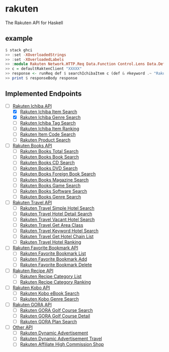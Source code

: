 # rakuten
The Rakuten API for Haskell

## example

```Haskell
$ stack ghci
>> :set -XOverloadedStrings
>> :set -XOverloadedLabels
>> :module Rakuten Network.HTTP.Req Data.Function Control.Lens Data.Default.Class
>> c = defaultRaktenClient "XXXXX"
>> response <- runReq def $ searchIchibaItem c (def & #keyword .~ "Rakuten")
>> print $ responseBody response
```

## Implemented Endpoints

- [ ] [Rakuten Ichiba API](https://webservice.rakuten.co.jp/document/#ichibaApi)
    - [x] [Rakuten Ichiba Item Search](https://webservice.rakuten.co.jp/api/ichibaitemsearch)
    - [x] [Rakuten Ichiba Genre Search](https://webservice.rakuten.co.jp/api/ichibagenresearch)
    - [ ] [Rakuten Ichiba Tag Search](https://webservice.rakuten.co.jp/api/ichibatagsearch)
    - [ ] [Rakuten Ichiba Item Ranking](https://webservice.rakuten.co.jp/api/ichibaitemranking)
    - [ ] [Rakuten Item Code Search](https://webservice.rakuten.co.jp/api/itemcodesearch)
    - [ ] [Rakuten Product Search](https://webservice.rakuten.co.jp/api/productsearch)
- [ ] [Rakuten Books API](https://webservice.rakuten.co.jp/document/#bookApi)
    - [ ] [Rakuten Books Total Search](https://webservice.rakuten.co.jp/api/bookstotalsearch)
    - [ ] [Rakuten Books Book Search](https://webservice.rakuten.co.jp/api/booksbooksearch)
    - [ ] [Rakuten Books CD Search](https://webservice.rakuten.co.jp/api/bookscdsearch)
    - [ ] [Rakuten Books DVD Search](https://webservice.rakuten.co.jp/api/booksdvdsearch)
    - [ ] [Rakuten Books Foreign Book Search](https://webservice.rakuten.co.jp/api/booksforeignbooksearch)
    - [ ] [Rakuten Books Magazine Search](https://webservice.rakuten.co.jp/api/booksmagazinesearch)
    - [ ] [Rakuten Books Game Search](https://webservice.rakuten.co.jp/api/booksgamesearch)
    - [ ] [Rakuten Books Software Search](https://webservice.rakuten.co.jp/api/bookssoftwaresearch)
    - [ ] [Rakuten Books Genre Search](https://webservice.rakuten.co.jp/api/booksgenresearch)
- [ ] [Rakuten Travel API](https://webservice.rakuten.co.jp/document/#travelApi)
    - [ ] [Rakuten Travel Simple Hotel Search](https://webservice.rakuten.co.jp/api/simplehotelsearch)
    - [ ] [Rakuten Travel Hotel Detail Search](https://webservice.rakuten.co.jp/api/hoteldetailsearch)
    - [ ] [Rakuten Travel Vacant Hotel Search](https://webservice.rakuten.co.jp/api/vacanthotelsearch)
    - [ ] [Rakuten Travel Get Area Class](https://webservice.rakuten.co.jp/api/getareaclass)
    - [ ] [Rakuten Travel Keyword Hotel Search](https://webservice.rakuten.co.jp/api/keywordhotelsearch)
    - [ ] [Rakuten Travel Get Hotel Chain List](https://webservice.rakuten.co.jp/api/gethotelchainlist)
    - [ ] [Rakuten Travel Hotel Ranking](https://webservice.rakuten.co.jp/api/hotelranking)
- [ ] [Rakuten Favorite Bookmark API](https://webservice.rakuten.co.jp/document/#favoriteBookmarkApi)
    - [ ] [Rakuten Favorite Bookmark List](https://webservice.rakuten.co.jp/api/favoritebookmarklist)
    - [ ] [Rakuten Favorite Bookmark Add](https://webservice.rakuten.co.jp/api/favoritebookmarkadd)
    - [ ] [Rakuten Favorite Bookmark Delete](https://webservice.rakuten.co.jp/api/favoritebookmarkdelete)
- [ ] [Rakuten Recipe API](https://webservice.rakuten.co.jp/document/#recipeApi)
    - [ ] [Rakuten Recipe Category List](https://webservice.rakuten.co.jp/api/recipecategorylist)
    - [ ] [Rakuten Recipe Category Ranking](https://webservice.rakuten.co.jp/api/recipecategoryranking)
- [ ] [Rakuten Kobo API](https://webservice.rakuten.co.jp/document/#koboApi)
    - [ ] [Rakuten Kobo eBook Search](https://webservice.rakuten.co.jp/api/koboebooksearch)
    - [ ] [Rakuten Kobo Genre Search](https://webservice.rakuten.co.jp/api/kobogenresearch)
- [ ] [Rakuten GORA API](https://webservice.rakuten.co.jp/document/#goraApi)
    - [ ] [Rakuten GORA Golf Course Search](https://webservice.rakuten.co.jp/api/goragolfcoursesearch)
    - [ ] [Rakuten GORA Golf Course Detail](https://webservice.rakuten.co.jp/api/goragolfcoursedetail)
    - [ ] [Rakuten GORA Plan Search](https://webservice.rakuten.co.jp/api/goraplansearch)
- [ ] [Other API](https://webservice.rakuten.co.jp/document/#otherApi)
    - [ ] [Rakuten Dynamic Advertisement](https://webservice.rakuten.co.jp/api/dynamicad)
    - [ ] [Rakuten Dynamic Advertisement Travel](https://webservice.rakuten.co.jp/api/dynamicad_travel)
    - [ ] [Rakuten Affiliate High Commission Shop](https://webservice.rakuten.co.jp/api/highcommissionshop)
